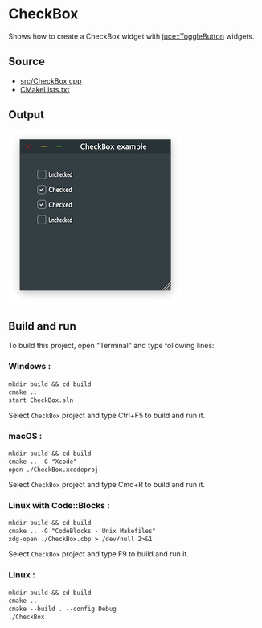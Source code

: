 # CheckBox

Shows how to create a CheckBox widget with [juce::ToggleButton](https://docs.juce.com/master/classToggleButton.html) widgets.

## Source

* [src/CheckBox.cpp](src/CheckBox.cpp)
* [CMakeLists.txt](CMakeLists.txt)

## Output

![output](../../../docs/Pictures/CheckBox.png)

## Build and run

To build this project, open "Terminal" and type following lines:

### Windows :

``` shell
mkdir build && cd build
cmake .. 
start CheckBox.sln
```

Select `CheckBox` project and type Ctrl+F5 to build and run it.

### macOS :

``` shell
mkdir build && cd build
cmake .. -G "Xcode"
open ./CheckBox.xcodeproj
```

Select `CheckBox` project and type Cmd+R to build and run it.

### Linux with Code::Blocks :

``` shell
mkdir build && cd build
cmake .. -G "CodeBlocks - Unix Makefiles"
xdg-open ./CheckBox.cbp > /dev/null 2>&1
```

Select `CheckBox` project and type F9 to build and run it.

### Linux :

``` shell
mkdir build && cd build
cmake .. 
cmake --build . --config Debug
./CheckBox
```
